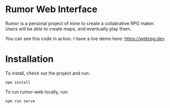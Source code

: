 # Rumor Web Interface

Rumor is a personal project of mine to create a collabrative RPG maker.  Users will be able to create maps, and eventually play them.

You can see this code in action.  I have a live demo here:  https://webrpg.dev


# Installation

To install, check out the project and run:

```
npm install
```

To run rumor-web locally, run:

```
npm run serve
```